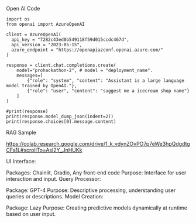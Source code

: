 Open AI Code 
```
import os
from openai import AzureOpenAI
 
client = AzureOpenAI(
  api_key = "7282c43ed0b549118f59d015ccdc467d",  
  api_version = "2023-05-15",
  azure_endpoint = "https://openapiazconf.openai.azure.com/"
)
 
response = client.chat.completions.create(
    model="prohackathon-2", # model = "deployment_name".
    messages=[
        {"role": "system", "content": "Assistant is a large language model trained by OpenAI."},
        {"role": "user", "content": "suggest me a icecream shop name"}
    ]
)
 
#print(response)
print(response.model_dump_json(indent=2))
print(response.choices[0].message.content)
```
RAG Sample

https://colab.research.google.com/drive/1_k_vdynZOvPO7p7eWe3hpQdgdtgCFa1L#scrollTo=AsI2Y_JnHUKk

UI Interface:

Packages: Chainlit, Gradio, Any front-end code
Purpose: Interface for user interaction and input.
Query Processor:

Package: GPT-4
Purpose: Descriptive processing, understanding user queries or descriptions.
Model Creation:

Package: Lazy
Purpose: Creating predictive models dynamically at runtime based on user input.


